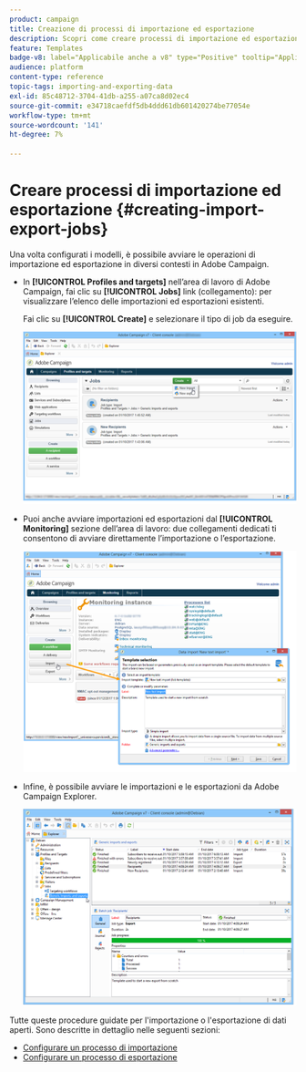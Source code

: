 ```yaml
---
product: campaign
title: Creazione di processi di importazione ed esportazione
description: Scopri come creare processi di importazione ed esportazione in Campaign
feature: Templates
badge-v8: label="Applicabile anche a v8" type="Positive" tooltip="Applicabile anche a Campaign v8"
audience: platform
content-type: reference
topic-tags: importing-and-exporting-data
exl-id: 85c48712-3704-41db-a255-a07ca8d02ec4
source-git-commit: e34718caefdf5db4ddd61db601420274be77054e
workflow-type: tm+mt
source-wordcount: '141'
ht-degree: 7%

---
```


# Creare processi di importazione ed esportazione {#creating-import-export-jobs}



Una volta configurati i modelli, è possibile avviare le operazioni di importazione ed esportazione in diversi contesti in Adobe Campaign.

* In **[!UICONTROL Profiles and targets]** nell’area di lavoro di Adobe Campaign, fai clic su **[!UICONTROL Jobs]** link (collegamento): per visualizzare l’elenco delle importazioni ed esportazioni esistenti.

  Fai clic su **[!UICONTROL Create]** e selezionare il tipo di job da eseguire.

  ![](assets/s_ncs_user_import_from_home.png)

* Puoi anche avviare importazioni ed esportazioni dal **[!UICONTROL Monitoring]** sezione dell’area di lavoro: due collegamenti dedicati ti consentono di avviare direttamente l’importazione o l’esportazione.

  ![](assets/s_ncs_user_import_from_production.png)

* Infine, è possibile avviare le importazioni e le esportazioni da Adobe Campaign Explorer.

  ![](assets/s_ncs_user_export_wizard_launch_from_menu.png)


Tutte queste procedure guidate per l&#39;importazione o l&#39;esportazione di dati aperti. Sono descritte in dettaglio nelle seguenti sezioni:

* [Configurare un processo di importazione](../../platform/using/executing-import-jobs.md)
* [Configurare un processo di esportazione](../../platform/using/executing-export-jobs.md)
